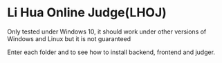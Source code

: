 # Li Hua Online Judge(LHOJ)

Only tested under Windows 10, it should work under other versions of Windows and Linux but it is not guaranteed 

Enter each folder and to see how to install backend, frontend and judger.
